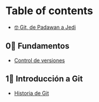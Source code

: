 # Table of contents

* [🤓 Git, de Padawan a Jedi](README.md)

## 0⃣ Fundamentos

* [Control de versiones](fundamentos/control-de-versiones.md)

## 1⃣ Introducción a Git

* [Historia de Git](introduccion-a-git/historia-de-git.md)
